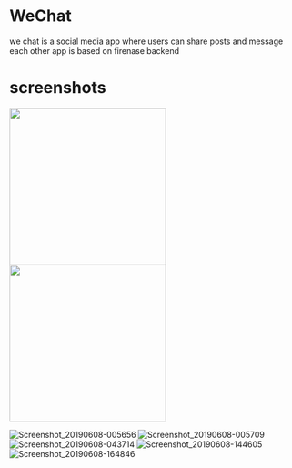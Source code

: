 # WeChat
 we chat is a social media app where users can share posts and message each other 
 app is based on firenase backend
 
  # screenshots
  
 <img src ="https://user-images.githubusercontent.com/19555981/43266481-ce9b393c-90eb-11e8-983f-030e76ece4fd.jpg" width=275 ></img>
 <img src ="https://user-images.githubusercontent.com/19555981/43266475-cd4674f2-90eb-11e8-922c-4a9113b5dcf3.jpg" width=275 ></img>

 
![Screenshot_20190608-005656](https://user-images.githubusercontent.com/19555981/60343229-c8e29900-99b3-11e9-812e-bf9df3ec6400.jpg)
![Screenshot_20190608-005709](https://user-images.githubusercontent.com/19555981/60343230-c97b2f80-99b3-11e9-9a08-92e26180b9db.jpg)
![Screenshot_20190608-043714](https://user-images.githubusercontent.com/19555981/60343231-c97b2f80-99b3-11e9-9203-d4db6af0932c.jpg)
![Screenshot_20190608-144605](https://user-images.githubusercontent.com/19555981/60343232-c97b2f80-99b3-11e9-88c7-9bfb5eb36e58.jpg)
![Screenshot_20190608-164846](https://user-images.githubusercontent.com/19555981/60343233-c97b2f80-99b3-11e9-930f-e205b2dd8797.jpg)


